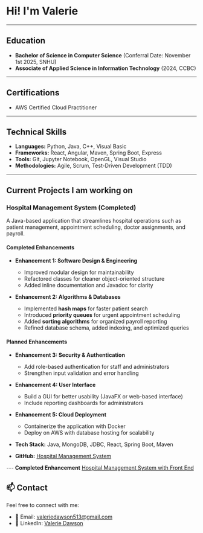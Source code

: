 #  Hi! I'm Valerie  

---

## Education
- **Bachelor of Science in Computer Science** (Conferral Date: November 1st 2025, SNHU)  
- **Associate of Applied Science in Information Technology** (2024, CCBC)  

---

## Certifications
- AWS Certified Cloud Practitioner  

---

## Technical Skills
- **Languages:** Python, Java, C++, Visual Basic
- **Frameworks:** React, Angular, Maven, Spring Boot, Express
- **Tools:** Git, Jupyter Notebook, OpenGL, Visual Studio  
- **Methodologies:** Agile, Scrum, Test-Driven Development (TDD)  

---

## Current Projects I am working on  

###  Hospital Management System (Completed)  
A Java-based application that streamlines hospital operations such as patient management, appointment scheduling, doctor assignments, and payroll.  

#### Completed Enhancements  
- **Enhancement 1: Software Design & Engineering**  
  - Improved modular design for maintainability  
  - Refactored classes for cleaner object-oriented structure  
  - Added inline documentation and Javadoc for clarity  

- **Enhancement 2: Algorithms & Databases**  
  - Implemented **hash maps** for faster patient search  
  - Introduced **priority queues** for urgent appointment scheduling  
  - Added **sorting algorithms** for organized payroll reporting  
  - Refined database schema, added indexing, and optimized queries  

#### Planned Enhancements  
- **Enhancement 3: Security & Authentication**  
  - Add role-based authentication for staff and administrators  
  - Strengthen input validation and error handling  

- **Enhancement 4: User Interface**  
  - Build a GUI for better usability (JavaFX or web-based interface)  
  - Include reporting dashboards for administrators  

- **Enhancement 5: Cloud Deployment**  
  - Containerize the application with Docker  
  - Deploy on AWS with database hosting for scalability  

- **Tech Stack:** Java, MongoDB, JDBC, React, Spring Boot, Maven

- **GitHub:** [Hospital Management System](https://github.com/Rubysage20/Hospital.git)  
    
--- **Completed Enhancement** [Hospital Management System with Front End](https://rubysage20.github.io/ePortfolio/)

## 📫 Contact

Feel free to connect with me:

- 📧 Email: valeriedawson513@gmail.com
- 💼 LinkedIn: [Valerie Dawson](https://www.linkedin.com/in/valerie-dawson-929413252/)


<!---
Rubysage20/Rubysage20 is a ✨ special ✨ repository because its `README.md` (this file) appears on your GitHub profile.
You can click the Preview link to take a look at your changes.
--->
